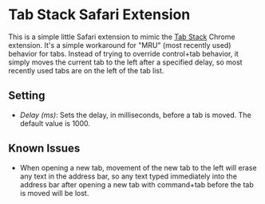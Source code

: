 Tab Stack Safari Extension
==========================

This is a simple little Safari extension to mimic the 
[Tab Stack](https://chrome.google.com/webstore/detail/tab-stack/gfpdghcockbpiokcaaagmnneioeopnnb) 
Chrome extension. It's a simple workaround for "MRU" (most recently 
used) behavior for tabs. Instead of trying to override control+tab 
behavior, it simply moves the current tab to the left after a specified 
delay, so most recently used tabs are on the left of the tab list.

Setting
-------
* *Delay (ms)*: Sets the delay, in milliseconds, before a tab is moved. 
The default value is 1000.

Known Issues
------------
* When opening a new tab, movement of the new tab to the left will 
erase any text in the address bar, so any text typed immediately into 
the address bar after opening a new tab with command+tab before the tab 
is moved will be lost.
